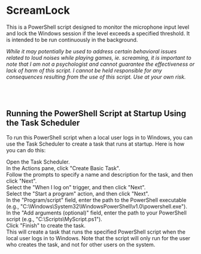 # ScreamLock

This is a PowerShell script designed to monitor the microphone input level and lock the Windows session if the level exceeds a specified threshold. It is intended to be run continuously in the background. 

*While it may potentially be used to address certain behavioral issues related to loud noises while playing games, ie. screaming, it is important to note that I am not a psychologist and cannot guarantee the effectiveness or lack of harm of this script. I cannot be held responsible for any consequences resulting from the use of this script. Use at your own risk.*

<br>
<br>

## Running the PowerShell Script at Startup Using the Task Scheduler

To run this PowerShell script when a local user logs in to Windows, you can use the Task Scheduler to create a task that runs at startup. Here is how you can do this:

Open the Task Scheduler.<br>
In the Actions pane, click "Create Basic Task".<br>
Follow the prompts to specify a name and description for the task, and then click "Next".<br>
Select the "When I log on" trigger, and then click "Next".<br>
Select the "Start a program" action, and then click "Next".<br>
In the "Program/script" field, enter the path to the PowerShell executable (e.g., "C:\Windows\System32\WindowsPowerShell\v1.0\powershell.exe").<br>
In the "Add arguments (optional)" field, enter the path to your PowerShell script (e.g., "C:\Scripts\MyScript.ps1").<br>
Click "Finish" to create the task.<br>
This will create a task that runs the specified PowerShell script when the local user logs in to Windows. Note that the script will only run for the user who creates the task, and not for other users on the system.
